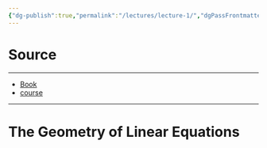 ```yaml
---
{"dg-publish":true,"permalink":"/lectures/lecture-1/","dgPassFrontmatter":true}
---
```


# Source
---
- [Book](https://csdiy.wiki/数学基础/MITLA/)
- [course](https://ocw.mit.edu/courses/18-06sc-linear-algebra-fall-2011/pages/ax-b-and-the-four-subspaces/)
---
#  The Geometry of Linear Equations
